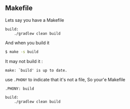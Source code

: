
## Makefile

Lets say you have a Makefile 

```
build:
	./gradlew clean build
```

And when you build it 

```bash 
$ make -s build
```

It may not build it : 

```
make: `build' is up to date.
```

use `.PHONY` to indicate that it's not a file, So your'e Makefile 

```
.PHONY: build

build:
	./gradlew clean build
```